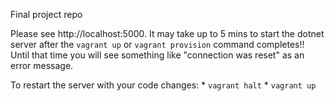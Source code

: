 Final project repo

Please see http://localhost:5000. It may take up to 5 mins to start the dotnet server after the `vagrant up` or `vagrant provision` command completes!! Until that time you will see something like "connection was reset" as an error message.

To restart the server with your code changes: 
    * `vagrant halt`
    * `vagrant up`
